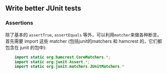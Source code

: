 ## Write better JUnit tests

### Assertions

除了基本的 `assertTrue`, `assertEquals` 等外，可以利用`matcher`来做各种断言。 首先需要 import 这些 matcher (包括junit的matchers 和 hamcrest 的，它们都包含在 junit 的包中):

```java
    import static org.hamcrest.CoreMatchers.*;
    import static org.junit.Assert.*;
    import static org.junit.matchers.JUnitMatchers.*
```    
